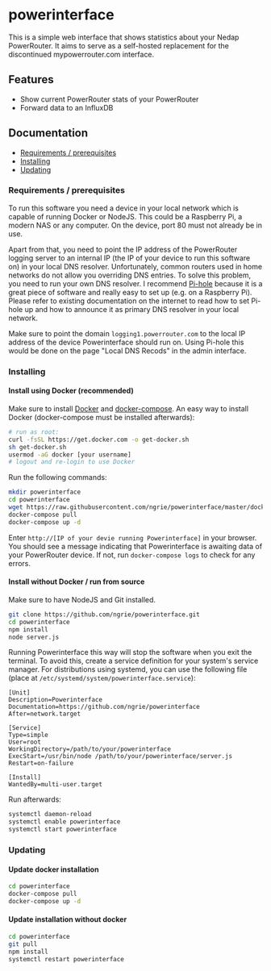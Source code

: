 # powerinterface

This is a simple web interface that shows statistics about your Nedap PowerRouter. It aims to serve as a self-hosted replacement for the discontinued mypowerrouter.com interface.

## Features

- Show current PowerRouter stats of your PowerRouter
- Forward data to an InfluxDB

## Documentation

- [Requirements / prerequisites](#requirements--prerequisites)
- [Installing](#installing)
- [Updating](#updating)

### Requirements / prerequisites

To run this software you need a device in your local network which is capable of running Docker or NodeJS. This could be a Raspberry Pi, a modern NAS or any computer. On the device, port 80 must not already be in use.

Apart from that, you need to point the IP address of the PowerRouter logging server to an internal IP (the IP of your device to run this software on) in your local DNS resolver. Unfortunately, common routers used in home networks do not allow you overriding DNS entries. To solve this problem, you need to run your own DNS resolver. I recommend [Pi-hole](https://pi-hole.net) because it is a great piece of software and really easy to set up (e.g. on a Raspberry Pi). Please refer to existing documentation on the internet to read how to set Pi-hole up and how to announce it as primary DNS resolver in your local network.

Make sure to point the domain `logging1.powerrouter.com` to the local IP address of the device Powerinterface should run on. Using Pi-hole this would be done on the page "Local DNS Recods" in the admin interface.

### Installing

#### Install using Docker (recommended)

Make sure to install [Docker](https://docs.docker.com/engine/install/) and [docker-compose](https://docs.docker.com/compose/install/). An easy way to install Docker (docker-compose must be installed afterwards):

```bash
# run as root:
curl -fsSL https://get.docker.com -o get-docker.sh
sh get-docker.sh
usermod -aG docker [your username]
# logout and re-login to use Docker
```

Run the following commands:

```bash
mkdir powerinterface
cd powerinterface
wget https://raw.githubusercontent.com/ngrie/powerinterface/master/docker-compose.yml
docker-compose pull
docker-compose up -d
```

Enter `http://[IP of your devie running Powerinterface]` in your browser. You should see a message indicating that Powerinterface is awaiting data of your PowerRouter device. If not, run `docker-compose logs` to check for any errors.

#### Install without Docker / run from source

Make sure to have NodeJS and Git installed.

```bash
git clone https://github.com/ngrie/powerinterface.git
cd powerinterface
npm install
node server.js
```

Running Powerinterface this way will stop the software when you exit the terminal. To avoid this, create a service definition for your system's service manager. For distributions using systemd, you can use the following file (place at `/etc/systemd/system/powerinterface.service`):

```
[Unit]
Description=Powerinterface
Documentation=https://github.com/ngrie/powerinterface
After=network.target

[Service]
Type=simple
User=root
WorkingDirectory=/path/to/your/powerinterface
ExecStart=/usr/bin/node /path/to/your/powerinterface/server.js
Restart=on-failure

[Install]
WantedBy=multi-user.target
```

Run afterwards:

```bash
systemctl daemon-reload
systemctl enable powerinterface
systemctl start powerinterface
```

### Updating

#### Update docker installation

```bash
cd powerinterface
docker-compose pull
docker-compose up -d
```

#### Update installation without docker

```bash
cd powerinterface
git pull
npm install
systemctl restart powerinterface
```
